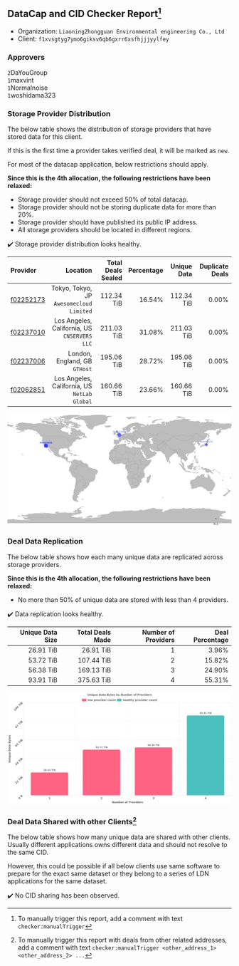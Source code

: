 ## DataCap and CID Checker Report[^1]
 - Organization: `LiaoningZhongguan Environmental engineering Co., Ltd`
 - Client: `f1xvsgtyg7ymo6giksv6qb6gxrr6xsfhjjjyylfey`
### Approvers
`2`DaYouGroup<br/>`1`maxvint<br/>`1`Normalnoise<br/>`1`woshidama323

### Storage Provider Distribution
The below table shows the distribution of storage providers that have stored data for this client.

If this is the first time a provider takes verified deal, it will be marked as `new`.

For most of the datacap application, below restrictions should apply.

**Since this is the 4th allocation, the following restrictions have been relaxed:**
 - Storage provider should not exceed 50% of total datacap.
 - Storage provider should not be storing duplicate data for more than 20%.
 - Storage provider should have published its public IP address.
 - All storage providers should be located in different regions.

✔️ Storage provider distribution looks healthy.

| Provider                                              |                                        Location | Total Deals Sealed | Percentage | Unique Data | Duplicate Deals |
| :---------------------------------------------------- | ----------------------------------------------: | -----------------: | ---------: | ----------: | --------------: |
| [f02252173](https://filfox.info/en/address/f02252173) |     Tokyo, Tokyo, JP<br/>`Awesomecloud Limited` |         112.34 TiB |     16.54% |  112.34 TiB |           0.00% |
| [f02237010](https://filfox.info/en/address/f02237010) | Los Angeles, California, US<br/>`CNSERVERS LLC` |         211.03 TiB |     31.08% |  211.03 TiB |           0.00% |
| [f02237006](https://filfox.info/en/address/f02237006) |                London, England, GB<br/>`GTHost` |         195.06 TiB |     28.72% |  195.06 TiB |           0.00% |
| [f02062851](https://filfox.info/en/address/f02062851) | Los Angeles, California, US<br/>`NetLab Global` |         160.66 TiB |     23.66% |  160.66 TiB |           0.00% |

<img src="https://raw.githubusercontent.com/data-preservation-programs/filplus-checker-assets/main/filecoin-project/filecoin-plus-large-datasets/issues/2100/1694586251605.png"/>

### Deal Data Replication
The below table shows how each many unique data are replicated across storage providers.


**Since this is the 4th allocation, the following restrictions have been relaxed:**
- No more than 50% of unique data are stored with less than 4 providers.

✔️ Data replication looks healthy.

| Unique Data Size | Total Deals Made | Number of Providers | Deal Percentage |
| ---------------: | ---------------: | ------------------: | --------------: |
|        26.91 TiB |        26.91 TiB |                   1 |           3.96% |
|        53.72 TiB |       107.44 TiB |                   2 |          15.82% |
|        56.38 TiB |       169.13 TiB |                   3 |          24.90% |
|        93.91 TiB |       375.63 TiB |                   4 |          55.31% |

<img src="https://raw.githubusercontent.com/data-preservation-programs/filplus-checker-assets/main/filecoin-project/filecoin-plus-large-datasets/issues/2100/1694586252753.png"/>

### Deal Data Shared with other Clients[^3]
The below table shows how many unique data are shared with other clients.
Usually different applications owns different data and should not resolve to the same CID.

However, this could be possible if all below clients use same software to prepare for the exact same dataset or they belong to a series of LDN applications for the same dataset.

✔️ No CID sharing has been observed.

[^1]: To manually trigger this report, add a comment with text `checker:manualTrigger`

[^2]: Deals from those addresses are combined into this report as they are specified with `checker:manualTrigger`

[^3]: To manually trigger this report with deals from other related addresses, add a comment with text `checker:manualTrigger <other_address_1> <other_address_2> ...`

